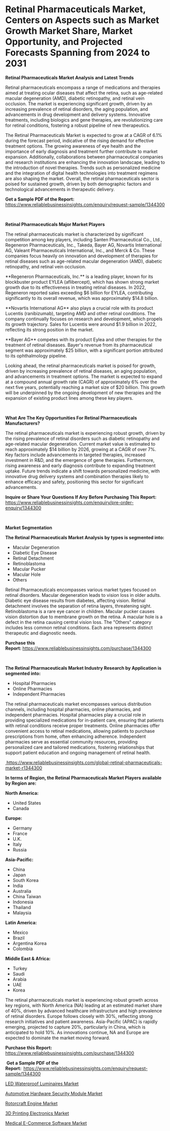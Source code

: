 <p><h1>Retinal Pharmaceuticals Market, Centers on Aspects such as Market Growth Market Share, Market Opportunity, and Projected Forecasts Spanning from 2024 to 2031</h1></p><p><strong>Retinal Pharmaceuticals Market Analysis and Latest Trends</strong></p>
<p><p>Retinal pharmaceuticals encompass a range of medications and therapies aimed at treating ocular diseases that affect the retina, such as age-related macular degeneration (AMD), diabetic retinopathy, and retinal vein occlusion. The market is experiencing significant growth, driven by an increasing prevalence of retinal disorders, the aging population, and advancements in drug development and delivery systems. Innovative treatments, including biologics and gene therapies, are revolutionizing care for retinal conditions, fostering a robust pipeline of new therapeutics.</p><p>The Retinal Pharmaceuticals Market is expected to grow at a CAGR of 6.1% during the forecast period, indicative of the rising demand for effective treatment options. The growing awareness of eye health and the importance of early diagnosis and treatment further contribute to market expansion. Additionally, collaborations between pharmaceutical companies and research institutions are enhancing the innovation landscape, leading to the introduction of novel therapies. Trends such as personalized medicine and the integration of digital health technologies into treatment regimens are also shaping the market. Overall, the retinal pharmaceuticals sector is poised for sustained growth, driven by both demographic factors and technological advancements in therapeutic delivery.</p></p>
<p><strong>Get a Sample PDF of the Report:&nbsp;</strong> <a href="https://www.reliablebusinessinsights.com/enquiry/request-sample/1344300?utm_campaign=115&utm_medium=2&utm_source=Github&utm_content=ia&utm_term=30092024&utm_id=retinal-pharmaceuticals">https://www.reliablebusinessinsights.com/enquiry/request-sample/1344300</a></p>
<p>&nbsp;</p>
<p><strong>Retinal Pharmaceuticals Major Market Players</strong></p>
<p><p>The retinal pharmaceuticals market is characterized by significant competition among key players, including Santen Pharmaceutical Co., Ltd., Regeneron Pharmaceuticals, Inc., Takeda, Bayer AG, Novartis International AG, Valeant Pharmaceuticals International, Inc., and Merck & Co. These companies focus heavily on innovation and development of therapies for retinal diseases such as age-related macular degeneration (AMD), diabetic retinopathy, and retinal vein occlusion.</p><p>**Regeneron Pharmaceuticals, Inc.** is a leading player, known for its blockbuster product EYLEA (aflibercept), which has shown strong market growth due to its effectiveness in treating retinal diseases. In 2022, Regeneron reported sales exceeding $6 billion for EYLEA, contributing significantly to its overall revenue, which was approximately $14.8 billion.</p><p>**Novartis International AG** also plays a crucial role with its product Lucentis (ranibizumab), targeting AMD and other retinal conditions. The company continually focuses on research and development, which propels its growth trajectory. Sales for Lucentis were around $1.9 billion in 2022, reflecting its strong position in the market.</p><p>**Bayer AG** competes with its product Eylea and other therapies for the treatment of retinal diseases. Bayer's revenue from its pharmaceutical segment was approximately $25 billion, with a significant portion attributed to its ophthalmology pipeline.</p><p>Looking ahead, the retinal pharmaceuticals market is poised for growth, driven by increasing prevalence of retinal diseases, an aging population, and advancements in treatment options. The market is expected to expand at a compound annual growth rate (CAGR) of approximately 6% over the next five years, potentially reaching a market size of $20 billion. This growth will be underpinned by the ongoing development of new therapies and the expansion of existing product lines among these key players.</p></p>
<p>&nbsp;</p>
<p><strong>What Are The Key Opportunities For Retinal Pharmaceuticals Manufacturers?</strong></p>
<p><p>The retinal pharmaceuticals market is experiencing robust growth, driven by the rising prevalence of retinal disorders such as diabetic retinopathy and age-related macular degeneration. Current market value is estimated to reach approximately $14 billion by 2026, growing at a CAGR of over 7%. Key factors include advancements in targeted therapies, increased investment in R&D, and the emergence of gene therapies. Furthermore, rising awareness and early diagnosis contribute to expanding treatment uptake. Future trends indicate a shift towards personalized medicine, with innovative drug delivery systems and combination therapies likely to enhance efficacy and safety, positioning this sector for significant advancements.</p></p>
<p><strong>Inquire or Share Your Questions If Any Before Purchasing This Report:</strong> <a href="https://www.reliablebusinessinsights.com/enquiry/pre-order-enquiry/1344300?utm_campaign=115&utm_medium=2&utm_source=Github&utm_content=ia&utm_term=30092024&utm_id=retinal-pharmaceuticals">https://www.reliablebusinessinsights.com/enquiry/pre-order-enquiry/1344300</a></p>
<p>&nbsp;</p>
<p><strong>Market Segmentation</strong></p>
<p><strong>The Retinal Pharmaceuticals Market Analysis by types is segmented into:</strong></p>
<p><ul><li>Macular Degeneration</li><li>Diabetic Eye Disease</li><li>Retinal Detachment</li><li>Retinoblastoma</li><li>Macular Pucker</li><li>Macular Hole</li><li>Others</li></ul></p>
<p><p>Retinal Pharmaceuticals encompasses various market types focused on retinal disorders. Macular degeneration leads to vision loss in older adults. Diabetic eye disease results from diabetes, affecting vision. Retinal detachment involves the separation of retina layers, threatening sight. Retinoblastoma is a rare eye cancer in children. Macular pucker causes vision distortion due to membrane growth on the retina. A macular hole is a defect in the retina causing central vision loss. The "Others" category includes less common retinal conditions. Each area represents distinct therapeutic and diagnostic needs.</p></p>
<p><strong>Purchase this Report:&nbsp;</strong><a href="https://www.reliablebusinessinsights.com/purchase/1344300?utm_campaign=115&utm_medium=2&utm_source=Github&utm_content=ia&utm_term=30092024&utm_id=retinal-pharmaceuticals">https://www.reliablebusinessinsights.com/purchase/1344300</a></p>
<p>&nbsp;</p>
<p><strong>The Retinal Pharmaceuticals Market Industry Research by Application is segmented into:</strong></p>
<p><ul><li>Hospital Pharmacies</li><li>Online Pharmacies</li><li>Independent Pharmacies</li></ul></p>
<p><p>The retinal pharmaceuticals market encompasses various distribution channels, including hospital pharmacies, online pharmacies, and independent pharmacies. Hospital pharmacies play a crucial role in providing specialized medications for in-patient care, ensuring that patients with retinal conditions receive proper treatments. Online pharmacies offer convenient access to retinal medications, allowing patients to purchase prescriptions from home, often enhancing adherence. Independent pharmacies serve as essential community resources, providing personalized care and tailored medications, fostering relationships that support patient education and ongoing management of retinal health.</p></p>
<p><a href="https://www.reliablebusinessinsights.com/global-retinal-pharmaceuticals-market-r1344300?utm_campaign=115&utm_medium=2&utm_source=Github&utm_content=ia&utm_term=30092024&utm_id=retinal-pharmaceuticals">&nbsp;https://www.reliablebusinessinsights.com/global-retinal-pharmaceuticals-market-r1344300</a></p>
<p><strong>In terms of Region, the Retinal Pharmaceuticals Market Players available by Region are:</strong></p>
<p>
    <p> <strong> North America: </strong>
        <ul>
            <li>United States</li>
            <li>Canada</li>
        </ul>
        </p> 
    <p> <strong> Europe: </strong>
        <ul>
            <li>Germany</li>
            <li>France</li>
            <li>U.K.</li>
            <li>Italy</li>
            <li>Russia</li>
        </ul>
        </p> 
    <p> <strong> Asia-Pacific: </strong>
        <ul>
            <li>China</li>
            <li>Japan</li>
            <li>South Korea</li>
            <li>India</li>
            <li>Australia</li>
            <li>China Taiwan</li>
            <li>Indonesia</li>
            <li>Thailand</li>
            <li>Malaysia</li>
        </ul>
        </p> 
    <p> <strong> Latin America: </strong>
        <ul>
            <li>Mexico</li>
            <li>Brazil</li>
            <li>Argentina Korea</li>
            <li>Colombia</li>
        </ul>
        </p> 
    <p> <strong> Middle East & Africa: </strong>
        <ul>
            <li>Turkey</li>
            <li>Saudi</li>
            <li>Arabia</li>
            <li>UAE</li>
            <li>Korea</li>
        </ul>
    </p>
    </p>
<p><p>The retinal pharmaceuticals market is experiencing robust growth across key regions, with North America (NA) leading at an estimated market share of 40%, driven by advanced healthcare infrastructure and high prevalence of retinal disorders. Europe follows closely with 30%, reflecting strong research initiatives and patient awareness. Asia-Pacific (APAC) is rapidly emerging, projected to capture 20%, particularly in China, which is anticipated to hold 10%. As innovations continue, NA and Europe are expected to dominate the market moving forward.</p></p>
<p><strong>Purchase this Report: </strong><a href="https://www.reliablebusinessinsights.com/purchase/1344300?utm_campaign=115&utm_medium=2&utm_source=Github&utm_content=ia&utm_term=30092024&utm_id=retinal-pharmaceuticals">https://www.reliablebusinessinsights.com/purchase/1344300</a></p>
<p>&nbsp;<strong>Get a Sample PDF of the Report:&nbsp;&nbsp;</strong><a href="https://www.reliablebusinessinsights.com/enquiry/request-sample/1344300?utm_campaign=115&utm_medium=2&utm_source=Github&utm_content=ia&utm_term=30092024&utm_id=retinal-pharmaceuticals">https://www.reliablebusinessinsights.com/enquiry/request-sample/1344300</a></p>
<p><strong></strong></p>
<p><p><a href="https://github.com/ArnisaBaku06/Market-Research-Report-List-1/blob/main/led-waterproof-luminaires-market.md?utm_campaign=115&utm_medium=2&utm_source=Github&utm_content=ia&utm_term=30092024&utm_id=retinal-pharmaceuticals">LED Waterproof Luminaires Market</a></p><p><a href="https://issuu.com/reportprime-2/docs/automotive-hardware-security-module_7866094de9f51d?utm_campaign=115&utm_medium=2&utm_source=Github&utm_content=ia&utm_term=30092024&utm_id=retinal-pharmaceuticals">Automotive Hardware Security Module Market</a></p><p><a href="https://www.linkedin.com/pulse/rotorcraft-engine-industry-insights-report-analyzing-market-qyxee?utm_campaign=115&utm_medium=2&utm_source=Github&utm_content=ia&utm_term=30092024&utm_id=retinal-pharmaceuticals">Rotorcraft Engine Market</a></p><p><a href="https://issuu.com/reportprime-2/docs/3d-printing-electronics-market-size_25eb9ed6aceb82?utm_campaign=115&utm_medium=2&utm_source=Github&utm_content=ia&utm_term=30092024&utm_id=retinal-pharmaceuticals">3D Printing Electronics Market</a></p><p><a href="https://github.com/LeaJustin54/Market-Research-Report-List-1/blob/main/medical-e-commerce-software-market.md?utm_campaign=115&utm_medium=2&utm_source=Github&utm_content=ia&utm_term=30092024&utm_id=retinal-pharmaceuticals">Medical E-Commerce Software Market</a></p></p>